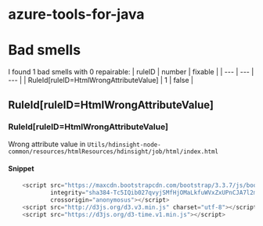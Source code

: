 # azure-tools-for-java 
 
# Bad smells
I found 1 bad smells with 0 repairable:
| ruleID | number | fixable |
| --- | --- | --- |
| RuleId[ruleID=HtmlWrongAttributeValue] | 1 | false |
## RuleId[ruleID=HtmlWrongAttributeValue]
### RuleId[ruleID=HtmlWrongAttributeValue]
Wrong attribute value
in `Utils/hdinsight-node-common/resources/htmlResources/hdinsight/job/html/index.html`
#### Snippet
```java
    <script src="https://maxcdn.bootstrapcdn.com/bootstrap/3.3.7/js/bootstrap.min.js"
            integrity="sha384-Tc5IQib027qvyjSMfHjOMaLkfuWVxZxUPnCJA7l2mCWNIpG9mGCD8wGNIcPD7Txa"
            crossorigin="anonymosus"></script>
    <script src="http://d3js.org/d3.v3.min.js" charset="utf-8"></script>
    <script src="https://d3js.org/d3-time.v1.min.js"></script>
```

